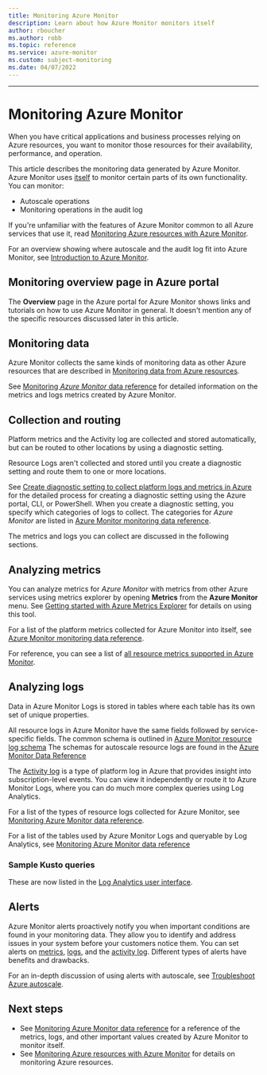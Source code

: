 ```yaml
---
title: Monitoring Azure Monitor  
description: Learn about how Azure Monitor monitors itself
author: rboucher
ms.author: robb
ms.topic: reference
ms.service: azure-monitor
ms.custom: subject-monitoring
ms.date: 04/07/2022
---
```

---

<!-- VERSION 2.2-->

# Monitoring Azure Monitor

When you have critical applications and business processes relying on Azure resources, you want to monitor those resources for their availability, performance, and operation.

This article describes the monitoring data generated by Azure Monitor. Azure Monitor uses [itself](./overview.md) to monitor certain parts of its own functionality. You can monitor:

- Autoscale operations
- Monitoring operations in the audit log

 If you're unfamiliar with the features of Azure Monitor common to all Azure services that use it, read [Monitoring Azure resources with Azure Monitor](./essentials/monitor-azure-resource.md).

For an overview showing where autoscale and the audit log fit into Azure Monitor, see [Introduction to Azure Monitor](overview.md).

## Monitoring overview page in Azure portal

The **Overview** page in the Azure portal for Azure Monitor shows links and tutorials on how to use Azure Monitor in general. It doesn't mention any of the specific resources discussed later in this article.

## Monitoring data 

Azure Monitor collects the same kinds of monitoring data as other Azure resources that are described in [Monitoring data from Azure resources](./essentials/monitor-azure-resource.md#monitoring-data-from-Azure-resources). 

See [Monitoring *Azure Monitor* data reference](azure-monitor-monitoring-reference.md) for detailed information on the metrics and logs metrics created by Azure Monitor.

## Collection and routing

Platform metrics and the Activity log are collected and stored automatically, but can be routed to other locations by using a diagnostic setting.  

Resource Logs aren't collected and stored until you create a diagnostic setting and route them to one or more locations.

See [Create diagnostic setting to collect platform logs and metrics in Azure](/azure/azure-monitor/platform/diagnostic-settings) for the detailed process for creating a diagnostic setting using the Azure portal, CLI, or PowerShell. When you create a diagnostic setting, you specify which categories of logs to collect. The categories for *Azure Monitor* are listed in [Azure Monitor monitoring data reference](azure-monitor-monitoring-reference.md#resource-logs).

The metrics and logs you can collect are discussed in the following sections.

## Analyzing metrics

You can analyze metrics for *Azure Monitor* with metrics from other Azure services using metrics explorer by opening **Metrics** from the **Azure Monitor** menu. See [Getting started with Azure Metrics Explorer](./essentials/metrics-getting-started.md) for details on using this tool.

For a list of the platform metrics collected for Azure Monitor into itself, see [Azure Monitor monitoring data reference](azure-monitor-monitoring-reference.md#metrics).  

For reference, you can see a list of [all resource metrics supported in Azure Monitor](./essentials/metrics-supported.md).

<!--  Optional: Call out additional information to help your customers. For example, you can include additional information here about how to use metrics explorer specifically for your service. Remember that the UI is subject to change quite often so you will need to maintain these screenshots yourself if you add them in. -->

## Analyzing logs

Data in Azure Monitor Logs is stored in tables where each table has its own set of unique properties.  

All resource logs in Azure Monitor have the same fields followed by service-specific fields. The common schema is outlined in [Azure Monitor resource log schema](./essentials/resource-logs-schema.md) The schemas for autoscale resource logs are found in the [Azure Monitor Data Reference](azure-monitor-monitoring-reference.md#resource-logs) 

The [Activity log](./essentials/activity-log.md) is a type of platform log in Azure that provides insight into subscription-level events. You can view it independently or route it to Azure Monitor Logs, where you can do much more complex queries using Log Analytics.  

For a list of the types of resource logs collected for Azure Monitor, see [Monitoring Azure Monitor data reference](azure-monitor-monitoring-reference.md#resource-logs).  

For a list of the tables used by Azure Monitor Logs and queryable by Log Analytics, see [Monitoring Azure Monitor data reference](azure-monitor-monitoring-reference.md#azure-monitor-logs-tables)  

### Sample Kusto queries

These are now listed in the [Log Analytics user interface](./logs/queries.md).

## Alerts

Azure Monitor alerts proactively notify you when important conditions are found in your monitoring data. They allow you to identify and address issues in your system before your customers notice them. You can set alerts on [metrics](./alerts/alerts-metric-overview.md), [logs](./alerts/alerts-unified-log.md), and the [activity log](./alerts/activity-log-alerts.md). Different types of alerts have benefits and drawbacks.

For an in-depth discussion of using alerts with autoscale, see [Troubleshoot Azure autoscale](./autoscale/autoscale-troubleshoot.md).

## Next steps

- See [Monitoring Azure Monitor data reference](azure-monitor-monitoring-reference.md) for a reference of the metrics, logs, and other important values created by Azure Monitor to monitor itself.
- See [Monitoring Azure resources with Azure Monitor](./essentials/monitor-azure-resource.md) for details on monitoring Azure resources.